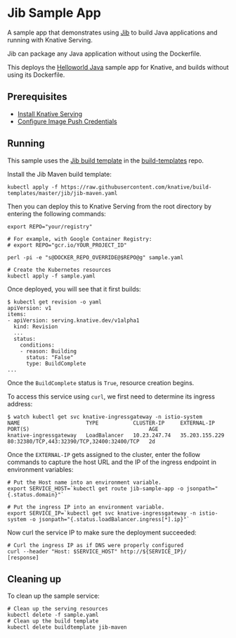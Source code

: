# Jib Sample App

A sample app that demonstrates using [Jib](https://github.com/GoogleContainerTools/jib) to build Java applications
and running with Knative Serving.

Jib can package any Java application without using the Dockerfile.

This deploys the [Helloworld Java](https://github.com/knative/docs/tree/master/serving/samples/helloworld-java)
sample app for Knative, and builds without using its Dockerfile.


## Prerequisites

* [Install Knative Serving](../../../install/README.md)
* [Configure Image Push Credentials](../../../build/auth.md#basic-authentication-docker)

## Running

This sample uses the [Jib build
template](https://github.com/knative/build-templates/tree/master/jib)
in the [build-templates](https://github.com/knative/build-templates/) repo.

Install the Jib Maven build template:

```shell
kubectl apply -f https://raw.githubusercontent.com/knative/build-templates/master/jib/jib-maven.yaml
```

Then you can deploy this to Knative Serving from the root directory
by entering the following commands:

```shell
export REPO="your/registry"

# For example, with Google Container Registry:
# export REPO="gcr.io/YOUR_PROJECT_ID"

perl -pi -e "s@DOCKER_REPO_OVERRIDE@$REPO@g" sample.yaml

# Create the Kubernetes resources
kubectl apply -f sample.yaml
```

Once deployed, you will see that it first builds:

```shell
$ kubectl get revision -o yaml
apiVersion: v1
items:
- apiVersion: serving.knative.dev/v1alpha1
  kind: Revision
  ...
  status:
    conditions:
    - reason: Building
      status: "False"
      type: BuildComplete
...
```

Once the `BuildComplete` status is `True`, resource creation begins.

To access this service using `curl`, we first need to determine its ingress address:

```shell
$ watch kubectl get svc knative-ingressgateway -n istio-system
NAME                     TYPE           CLUSTER-IP     EXTERNAL-IP      PORT(S)                                      AGE
knative-ingressgateway   LoadBalancer   10.23.247.74   35.203.155.229   80:32380/TCP,443:32390/TCP,32400:32400/TCP   2d
```

Once the `EXTERNAL-IP` gets assigned to the cluster, enter the follow commands to capture
the host URL and the IP of the ingress endpoint in environment variables:

```shell
# Put the Host name into an environment variable.
export SERVICE_HOST=`kubectl get route jib-sample-app -o jsonpath="{.status.domain}"`

# Put the ingress IP into an environment variable.
export SERVICE_IP=`kubectl get svc knative-ingressgateway -n istio-system -o jsonpath="{.status.loadBalancer.ingress[*].ip}"`
```

Now curl the service IP to make sure the deployment succeeded:

```shell
# Curl the ingress IP as if DNS were properly configured
curl --header "Host: $SERVICE_HOST" http://${SERVICE_IP}/
[response]
```

## Cleaning up

To clean up the sample service:

```shell
# Clean up the serving resources
kubectl delete -f sample.yaml
# Clean up the build template
kubectl delete buildtemplate jib-maven
```
